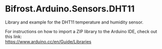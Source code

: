 # Bifrost.Arduino.Sensors.DHT11
Library and example for the DHT11 temperature and humidity sensor.

For instructions on how to import a ZIP library to the Arduino IDE, check out this link:  
https://www.arduino.cc/en/Guide/Libraries
